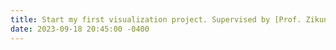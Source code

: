 ```yaml
---
title: Start my first visualization project. Supervised by [Prof. Zikun Deng](https://zkdeng.org/)
date: 2023-09-18 20:45:00 -0400
---
```

